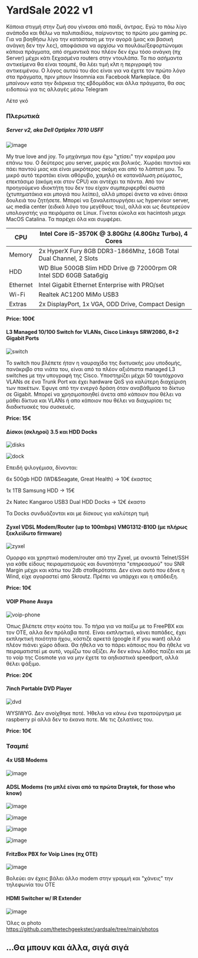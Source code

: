 # YardSale 2022 v1

Κάποια στιγμή στην ζωή σου γίνεσαι από παιδί, άντρας. Εγώ το πάω λίγο ανάποδα και θέλω να παλιπαιδίσω, παίρνοντας το πρώτο μου gaming pc. Για να βοηθήσω λίγο την κατάσταση με την αγορά (μιας και βασική ανάγκη δεν την λες), αποφάσισα να αρχίσω να πουλάω/ξεφορτώνομαι κάποια πράγματα, από σημαντικά που πλέον δεν έχω τόσο ανάγκη (πχ Server) μέχρι κάτι ξεχασμένα routers στην ντουλάπα. Τα πιο ασήμαντα αντικείμενα θα είναι τσαμπέ, θα λέει τιμή κλπ η περιγραφή του αντικειμένου. Ο λόγος αυτού του doc είναι για να έχετε τον πρώτο λόγο στα πράγματα, πριν μπουν Insomnia και Facebook Markeplace. Θα μπαίνουν κατα την διάρκεια της εβδομάδας και άλλα πράγματα, θα σας ειδοποιώ για τις αλλαγές μέσω Telegram

Λέτσ γκό

### Πλερωτικά

##### Server v2, aka Dell Optiplex 7010 USFF

![image](https://raw.githubusercontent.com/thetechgeekster/yardsale/main/photos/PXL_20221010_195752371.jpg) 

My true love and joy. Το μηχάνημα που έχω "χτίσει" την καριέρα μου επάνω του. Ο δεύτερος μου server, μικρός και βολικός. Χωράει παντού και πάει παντού μιας και είναι μικρότερος ακόμη και από το λάπτοπ μου. Το μικρό αυτό τερατάκι είναι αθόρυβο, χαμηλό σε κατανάλωση ρεύματος, επεκτάσιμο (ακόμη και στον CPU) και αντέχει τα πάντα. Από τον προηγούμενο ιδιοκτήτη του δεν του είχαν συμπεριφερθεί σωστά (χτυπηματάκια και μπογιά που λείπει), αλλά μπορεί άνετα να κάνει όποια δουλειά του ζητήσετε. Μπορεί να ξαναλειτουργήσει ως hypervisor server, ως media center (ειδικά λόγο του μεγέθους του), αλλά και ως δευτερεύον υπολογιστής για πειράματα σε Linux. Γίνεται εύκολα και hacintosh μεχρι MacOS Catalina. Τα παρέχει όλα και συμφέρει.

| CPU      | Intel Core i5-3570K @ 3.80Ghz (4.80Ghz Turbo), 4 Cores       |
| -------- | ------------------------------------------------------------ |
| Memory   | 2x HyperX Fury 8GB DDR3-1866Mhz, 16GB Total Dual Channel, 2 Slots |
| HDD      | WD Blue 500GB Slim HDD Drive @ 72000rpm OR Intel SDD 60GB Sata6gig |
| Ethernet | Intel Gigabit Ethernet Enterprise with PRO/set               |
| Wi-Fi    | Realtek AC1200 MiMo USB3                                     |
| Extras   | 2x DisplayPort, 1x VGA, ODD Drive, Compact Design            |

**Price: 100€**

#### L3 Managed 10/100 Switch for VLANs, Cisco Linksys SRW208G, 8+2 Gigabit Ports

![switch](https://raw.githubusercontent.com/thetechgeekster/yardsale/main/photos/PXL_20221010_201037573.jpg)

To switch που βλέπετε ήταν η ναυραχίδα της δικτυακής μου υποδομής, πανάκριβο στα νιάτα του, είναι από τα πλέον αξιόπιστα managed L3 switches με την υπογραφή της Cisco. Υποστηρίζει μέχρι 50 ταυτόχρονα VLANs σε ένα Trunk Port και έχει hardware QoS για καλύτερη διαχείριση των πακέτων. Έφυγε από την ενεργό δράση όταν αναβάθμισα το δίκτυο σε Gigabit. Μπορεί να χρησιμοποιηθεί άνετα από κάποιον που θέλει να μάθει δίκτυα και VLANs ή απο κάποιον που θέλει να διαχωρίσει τις διαδικτυακές του συσκευές.

**Price: 15€**

#### Δίσκοι (σκληροί) 3.5 και HDD Docks

![disks](https://raw.githubusercontent.com/thetechgeekster/yardsale/main/photos/PXL_20221010_201101673.jpg)

![dock](https://raw.githubusercontent.com/thetechgeekster/yardsale/main/photos/PXL_20221010_201320111.jpg)

Επειδή ψιλογέμισα, δίνονται:

6x 500gb HDD (WD&Seagate, Great Health) -> 10€ έκαστος

1x  1TB Samsung HDD -> 15€

2x Natec Kangaroo USB3 Dual HDD Docks -> 12€ έκαστο

Τα Docks συνδυάζονται και με δίσκους για καλύτερη τιμή

#### Zyxel VDSL Modem/Router (up to 100mbps) VMG1312-B10D (με πλήρως ξεκλείδωτο firmware)

![zyxel](https://raw.githubusercontent.com/thetechgeekster/yardsale/main/photos/PXL_20221010_200732049.jpg)

Ομορφο και χρηστικό modem/router από την Zyxel, με ανοικτά Telnet/SSH για κάθε είδους πειραματισμούς και δυνατότητα "επηρεασμού" του SNR Margin μέχρι και κάτω του 2db σταθερότατα. Δεν είναι αυτό που έδινε η Wind, είχε αγοραστεί από Skroutz. Πρέπει να υπάρχει και η απόδειξη.

**Price: 10€**

#### VOIP Phone Avaya

![voip-phone](https://raw.githubusercontent.com/thetechgeekster/yardsale/main/photos/PXL_20221010_195908194.jpg)

Όπως βλέπετε στην κούτα του. Το πήρα για να παίξω με το FreePBX και τον OTE, αλλα δεν πρόλαβα ποτέ. Είναι εκπληκτικό, κάνει παπάδες, έχει εκπληκτική ποιότητα ήχου, κόστιζε αρκετά (google it if you want) αλλά πλέον πιάνει χώρο άδικα. Θα ήθελα να το πάρει κάποιος που θα ήθελε να πειραματιστεί με αυτό, νομίζω του αξίζει. Αν δεν κάνω λάθος παίζει και με το voip της Cosmote για να μην έχετε τα αηδιαστικά speedport, αλλά θέλει ψάξιμο.

**Price: 20€**

#### 7inch Portable DVD Player

![dvd](https://raw.githubusercontent.com/thetechgeekster/yardsale/main/photos/PXL_20221010_200227988.jpg)

WYSIWYG. Δεν ανοίχθηκε ποτέ. Ήθελα να κάνω ένα τερατούργημα με raspberry pi αλλά δεν το έκανα ποτε. Με τις ζελατίνες του.

**Price: 10€**

### Τσαμπέ

#### 4x USB Modems

![image](https://raw.githubusercontent.com/thetechgeekster/yardsale/main/photos/PXL_20221010_200602107.jpg)

#### ADSL Modems (το μπλέ είναι από τα πρώτα Draytek, for those who know)

![image](https://raw.githubusercontent.com/thetechgeekster/yardsale/main/photos/PXL_20221010_200500403.jpg)

![image](https://raw.githubusercontent.com/thetechgeekster/yardsale/main/photos/PXL_20221010_200748958.jpg)

![image](https://raw.githubusercontent.com/thetechgeekster/yardsale/main/photos/PXL_20221010_200818047.jpg)

![image](https://raw.githubusercontent.com/thetechgeekster/yardsale/main/photos/PXL_20221010_200904640.jpg)

#### FritzBox PBX for Voip Lines (πχ ΟΤΕ)

![image](https://raw.githubusercontent.com/thetechgeekster/yardsale/main/photos/PXL_20221010_200939526.jpg)

Βολεύει αν έχεις βάλει άλλο modem στην γραμμή και "χάνεις" την τηλεφωνία του OTE

#### HDMI Switcher w/ IR Extender

![image](https://raw.githubusercontent.com/thetechgeekster/yardsale/main/photos/PXL_20221010_201143779.jpg)

Όλες οι photo https://github.com/thetechgeekster/yardsale/tree/main/photos

## ...Θα μπουν και άλλα, σιγά σιγά
